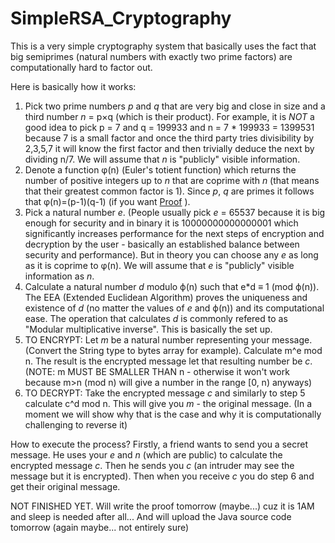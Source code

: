 # SimpleRSA_Cryptography
This is a very simple cryptography system that basically uses the fact that big semiprimes (natural numbers with exactly two prime factors) are computationally hard to factor out.

Here is basically how it works:
1. Pick two prime numbers *p* and *q* that are very big and close in size and a third number *n* = p×q (which is their product). For example, it is _NOT_ a good idea to pick p = 7 and q = 199933 and n = 7 * 199933 = 1399531 because 7 is a small factor and once the third party tries divisibility by 2,3,5,7 it will know the first factor and then trivially deduce the next by dividing n/7. We will assume that *n* is "publicly" visible information.
2. Denote a function φ(n) (Euler's totient function) which returns the number of positive integers up to *n* that are coprime with *n* (that means that their greatest common factor is 1). Since *p*, *q* are primes it follows that φ(n)=(p-1)(q-1) (if you want [Proof](https://www.mathsisfun.com/numbers/euler-totient.html) ).
3. Pick a natural number *e*. (People usually pick *e* = 65537 because it is big enough for security and in binary it is 10000000000000001 which significantly increases performance for the next steps of encryption and decryption by the user - basically an established balance between security and performance). But in theory you can choose any *e* as long as it is coprime to φ(n). We will assume that *e* is "publicly" visible information as *n*.
4. Calculate a natural number *d* modulo ф(n) such that e*d ≡ 1 (mod ф(n)). The EEA (Extended Euclidean Algorithm) proves the uniqueness and existence of *d* (no matter the values of *e* and ф(n)) and its computational ease. The operation that calculates *d* is commonly refered to as "Modular multiplicative inverse". This is basically the set up.
5. TO ENCRYPT: Let *m* be a natural number representing your message. (Convert the String type to bytes array for example). Calculate m^e mod n. The result is the encrypted message let that resulting number be *c*. (NOTE: m MUST BE SMALLER THAN n - otherwise it won't work because m>n (mod n) will give a number in the range [0, n) anyways)
6. TO DECRYPT: Take the encrypted message *c* and similarly to step 5 calculate c^d mod n. This will give you *m* - the original message. (In a moment we will show why that is the case and why it is computationally challenging to reverse it)

How to execute the process? Firstly, a friend wants to send you a secret message. He uses your *e* and *n* (which are public) to calculate the encrypted message *c*. Then he sends you *c* (an intruder may see the message but it is encrypted). Then when you receive *c* you do step 6 and get their original message. 

NOT FINISHED YET. Will write the proof tomorrow (maybe...) cuz it is 1AM and sleep is needed after all... And will upload the Java source code tomorrow (again maybe... not entirely sure)

